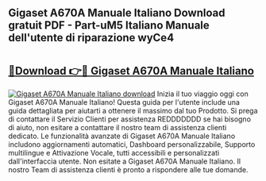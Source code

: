 ## Gigaset A670A Manuale Italiano Download gratuit PDF - Part-uM5 Italiano Manuale dell'utente di riparazione wyCe4

# <h2><a href="http://dfdxzp.blite.top/?on=Gigaset+A670A+Manuale+Italiano">🔗Download 👉🔴 Gigaset A670A Manuale Italiano</a></h2>

[![Gigaset A670A Manuale Italiano download](https://i.imgur.com/lujVjoI.png)](http://dfdxzp.blite.top/?on=Gigaset+A670A+Manuale+Italiano)
Inizia il tuo viaggio oggi con Gigaset A670A Manuale Italiano! Questa guida per l'utente include una guida dettagliata per aiutarti a ottenere il massimo dal tuo Prodotto. Si prega di contattare il Servizio Clienti per assistenza REDDDDDDD se hai bisogno di aiuto, non esitare a contattare il nostro team di assistenza clienti dedicato. Le funzionalità avanzate di Gigaset A670A Manuale Italiano includono aggiornamenti automatici, Dashboard personalizzabile, Supporto multilingue e Attivazione Vocale, tutti accessibili e personalizzati dall'interfaccia utente. Non esitate a Gigaset A670A Manuale Italiano. Il nostro Team di assistenza clienti è pronto a rispondere alle tue domande.
